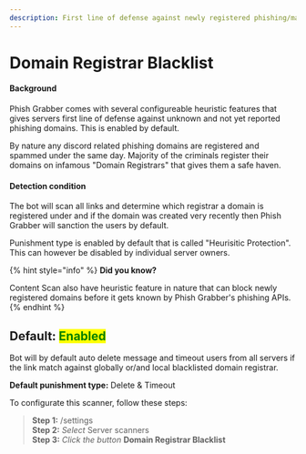```yaml
---
description: First line of defense against newly registered phishing/malicious domains!
---
```


# Domain Registrar Blacklist

#### Background

Phish Grabber comes with several configureable heuristic features that gives servers first line of defense against unknown and not yet reported phishing domains. This is enabled by default.

By nature any discord related phishing domains  are registered and spammed under the same day. Majority of the criminals register their domains on infamous "Domain Registrars" that gives them a safe haven.&#x20;

#### Detection condition

The bot will scan all links and determine which registrar a domain is registered under and if the domain was created very recently then Phish Grabber will sanction the users by default.&#x20;

Punishment type is enabled by default that is called "Heurisitic Protection". This can however be disabled by individual server owners.&#x20;

{% hint style="info" %}
**Did you know?**

Content Scan also have heuristic feature in nature that can block newly registered domains before it gets known by Phish Grabber's phishing APIs.&#x20;
{% endhint %}

## Default: <mark style="color:green;">Enabled</mark>

Bot will by default auto delete message and timeout users from all servers if the link match against globally or/and local blacklisted domain registrar.

**Default punishment type:** Delete & Timeout



To configurate this scanner, follow these steps:

> **Step 1:** /settings\
> **Step 2:** _Select_ Server scanners\
> **Step 3:** _Click the button_ **Domain Registrar Blacklist**
